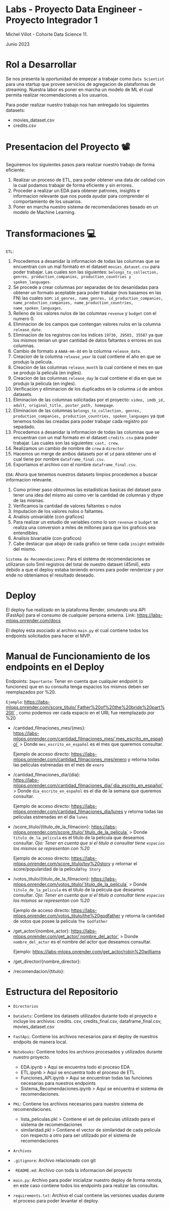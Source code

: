 # Labs - Proyecto Data Engineer - Proyecto Integrador 1
Michel Villot - Cohorte Data Science 11.

Junio 2023

# Rol a Desarrollar
Se nos presenta la oportunidad de empezar a trabajar como `Data Scientist` para una startup que provee servicios de agregacion de plataformas de streaming. Nuestra labor es poner en marcha un modelo de ML el cual permita realizar recomendaciones a los usuarios.

Para poder realizar nuestro trabajo nos han entregado los siguientes datasets:
* movies_dataset.csv
* credits.csv

# Presentacion del Proyecto 📽️
Seguiremos los siguientes pasos para realizar nuestro trabajo de forma eficiente: 
1) Realizar un proceso de ETL, para poder obtener una data de calidad con la cual podamos trabajar de forma eficiente y sin errores.
2) Proceder a realizar un EDA para obtener patrones, insights e informacion relevante que nos pueda ayudar para comprender el comportamiento de los usuarios.
3) Poner en marcha nuestro sistema de recomendaciones basado en un modelo de Machine Learning.

# Transformaciones 💻
`ETL`:
 1. Procedemos a desanidar la informacion de todas las columnas que se encuentran con un mal formato en el dataset `movies_dataset.csv` para poder trabajar. Las cuales son las siguientes: `belongs_to_collection, genres, production_companies, production_countries y spoken_languages`.
 2. Se procede a crear columnas por separadas de los desanidadas para obtener un formato aceptable para poder trabajar (nos basamos en las FN) las cuales son: `id_genres, name_genres, id_production_companies, name_production_companies, name_production_countries, name_spoken_languages`.
 3. Relleno de los valores nulos de las columnas `revenue` y `budget` con el numero 0.
 4. Eliminacion de los campos que contengan valores nulos en la columna `release_date`.
 5. Eliminacion de los registros con los indices `19730, 29503, 35587` ya que los mismos tenian un gran cantidad de datos faltantes o errores en sus columnas.
 6. Cambio de formato a `AAAA-mm-dd` en la columna `release_date`.
 7. Creacion de la columna `release_year` la cual contiene el año en que se produjo la pelicula.
 8. Creacion de las columnas `release_month` la cual contiene el mes en que se produjo la pelicula (en ingles).
 9. Creacion de las columnas `release_day` la cual contiene el dia en que se produjo la pelicula (en ingles).
 10. Verificacion y eliminacion de los duplicados en la columna `id` de ambos datasets.
 11. Eliminacion de las columnas solicitadas por el proyecto: `video, imdb_id, adult, original_title, poster_path, homepage`.
 12. Eliminacion de las columnas `belongs_to_collection, genres, production_companies, production_countries, spoken_languages` ya que tenemos todas las creadas para poder trabajar cada registro por sepadado.
 13. Procedemos a desanidar la informacion de todas las columnas que se encuentran con un mal formato en el dataset `credits.csv` para poder trabajar. Las cuales son las siguientes: `cast, crew`. 
 14. Realizamos un cambio de nombre de `crew` a `director`
 15. Hacemos un merge de ambos datasets por el `id` para obtener uno el cual tiene por nombre `dataframe_final.csv`.
 16. Exportamos el archivo con el nombre `dataframe_final.csv`.

`EDA`: Ahora que tenemos nuestros datasets limpios procedemos a buscar informacion relevante.
1. Como primer paso obtuvimos las estadisticas basicas del dataset para tener una idea del mismo asi como ver la cantidad de columnas y dtype de las mismas.
2. Verificamos la cantidad de valores faltantes o nulos
3. Imputacion de los valores nulos o faltantes.
4. Analisis univariable (con graficos)
5. Para realizar un estudio de variables como lo son `revenue` o `budget` se realiza una conversion a miles de millones para que los graficos sea entendibles.
6. Analisis bivariable (con graficos)
7. Cabe destacar que abajo de cada grafico se tiene cada `insight` extraido del mismo.
 
 
`Sistema de Recomendaciones`:
Para el sistema de recomendaciones se utilizaron solo 5mil registros del total de nuestro dataset (45mil), esto debido a que el deploy estaba teniendo errores para poder renderizar y por ende no obteniamos el resultado deseado.

# Deploy
El deploy fue realizado en la plataforma Render, simulando una API (FastApi) para el consumo de cualquier persona externa.
Link: https://labs-mlops.onrender.com/docs

El deploy esta asociado al archivo `main.py` el cual contiene todos los endpoints solicitados para hacer el MVP.

# Manual de Funcionamiento de los endpoints en el Deploy
Endpoints: 
`Importante`: Tener en cuenta que cualquier endpoint (o funciones) que en su consulta tenga espacios los mismos deben ser reemplazados por %20.

`Ejemplo`: https://labs-mlops.onrender.com/score_titulo/`Father%20of%20the%20bride%20part%20II` , como podemos ver cada espacio en el URL fue reemplazado por %20



*  /cantidad_filmaciones_mes/{mes}:          
   https://labs-mlops.onrender.com/cantidad_filmaciones_mes/`mes_escrito_en_español` > Donde `mes_escrito_en_español` es el mes que queremos consultar.
   
   Ejemplo de acceso directo:
   https://labs-mlops.onrender.com/cantidad_filmaciones_mes/enero y retorna todas las peliculas estrenadas en el mes de `enero`
   
   
*  /cantidad_filmaciones_dia/{dia}:                       
   https://labs-mlops.onrender.com/cantidad_filmaciones_dia/`dia_escrito_en_español` > Donde `dia_escrito_en_español` es el dia de la semana que queremos consultar.
   
   Ejemplo de acceso directo:
   https://labs-mlops.onrender.com/cantidad_filmaciones_dia/lunes y retorna todas las peliculas estrenadas en el dia `lunes`
    
    
*  /score_titulo/{titulo_de_la_filmacion}:
   https://labs-mlops.onrender.com/score_titulo/`titulo_de_la_pelicula` > Donde `titulo_de_la_pelicula` es el titulo de la pelicula que deseamos consultar.
   *Ojo: Tener en cuenta que si el titulo a consultar tiene `espacios` los mismos se representan con %20*
   
   Ejemplo de acceso directo:
   https://labs-mlops.onrender.com/score_titulo/toy%20story y retornar el score/popularidad de la pelicula`Toy Story`


*  /votos_titulo/{titulo_de_la_filmacion}:
   https://labs-mlops.onrender.com/votos_titulo/`titulo_de_la_pelicula` > Donde `titulo_de_la_pelicula` es el titulo de la pelicula que deseamos consultar.
    *Ojo: Tener en cuenta que si el titulo a consultar tiene `espacios` los mismos se representan con %20*
    
   Ejemplo de acceso directo:
   https://labs-mlops.onrender.com/votos_titulo/the%20godfather y retorna la cantidad de votos que posee la pelicula `The Godfather`


*  /get_actor/{nombre_actor}:
   https://labs-mlops.onrender.com/get_actor/`nombre_del_actor` > Donde `nombre_del_actor` es el nombre del actor que deseamos consultar.
   
   Ejemplo:
   https://labs-mlops.onrender.com/get_actor/robin%20williams

*  /get_director/{nombre_director}:


*  /recomendacion/{titulo}:





# Estructura del Repositorio

* `Directorios`
* `DataSets`: Contiene los datasets utilizados durante todo el proyecto e incluye los archivos: credits. csv, credits_final.csv, dataframe_final.csv, movies_dataset.csv
* `FastApi`: Contiene los archivos necesarios para el deploy de nuestros endpoits de manera local.
* `Notebooks`: Contiene todos los archivos procesados y utilizados durante nuestro proyecto.
  * EDA.ipynb > Aqui se encuentra todo el proceso EDA
  * ETL.ipynb > Aqui se encuentra todo el proceso de ETL
  * Funciones_API.ipynb > Aqui se encuentran todas las funciones necesarias para nuestros endpoints
  * Sistema_Recomendaciones.ipynb > Aqui se encuentra el sistema de recomendaciones.
* `PKL`: Contiene los archivos necesarios para nuestro sistema de recomendaciones.
  * lista_peliculas.pkl > Contiene el set de peliculas utilizado para el sistema de recomendaciones
  * similaridad.pkl > Contiene el vector de similaridad de cada pelicula con respecto a otro para ser utilizado por el sistema de recomendaciones

* `Archivos`
* `.gitignore`: Archivo relacionado con git
* ` README.md`: Archivo con toda la informacion del proyecto
* `main.py`: Archivo para poder inicializar nuestro deploy de forma remota, en este caso contiene todos los endpoints para realizar las consultas.
* `requirements.txt`: Archivo el cual contiene las versiones usadas durante el proceso para poder levantar el deploy.
